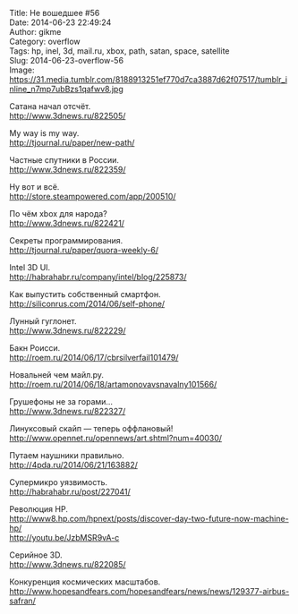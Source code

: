 Title: Не вошедшее #56  
Date: 2014-06-23 22:49:24  
Author: gikme  
Category: overflow  
Tags: hp, inel, 3d, mail.ru, xbox, path, satan, space, satellite  
Slug: 2014-06-23-overflow-56  
Image: https://31.media.tumblr.com/8188913251ef770d7ca3887d62f07517/tumblr_inline_n7mp7ubBzs1qafwv8.jpg

Сатана начал отсчёт.  
<http://www.3dnews.ru/822505/>

My way is my way.  
<http://tjournal.ru/paper/new-path/>

Частные спутники в России.  
<http://www.3dnews.ru/822359/>

Ну вот и всё.  
<http://store.steampowered.com/app/200510/>

По чём xbox для народа?  
<http://www.3dnews.ru/822421/>

Секреты программирования.  
<http://tjournal.ru/paper/quora-weekly-6/>

Intel 3D UI.  
<http://habrahabr.ru/company/intel/blog/225873/>

Как выпустить собственный смартфон.  
<http://siliconrus.com/2014/06/self-phone/>

Лунный гуглонет.  
<http://www.3dnews.ru/822229/>

Бакн Роисси.  
<http://roem.ru/2014/06/17/cbrsilverfail101479/>

Новальней чем майл.ру.  
<http://roem.ru/2014/06/18/artamonovavsnavalny101566/>

Грушефоны не за горами…  
<http://www.3dnews.ru/822327/>

Линуксовый скайп — теперь оффлановый!  
<http://www.opennet.ru/opennews/art.shtml?num=40030/>

Путаем наушники правильно.  
<http://4pda.ru/2014/06/21/163882/>

Супермикро уязвимость.  
<http://habrahabr.ru/post/227041/>

Революция HP.  
<http://www8.hp.com/hpnext/posts/discover-day-two-future-now-machine-hp/>  
<http://youtu.be/JzbMSR9vA-c>

Серийное 3D.  
<http://www.3dnews.ru/822085/>

Конкуренция космических масштабов.  
<http://www.hopesandfears.com/hopesandfears/news/news/129377-airbus-safran/>

